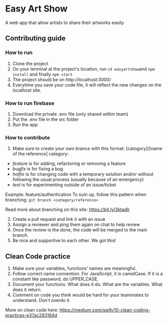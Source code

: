 # Easy Art Show
A web app that allow artists to share their artworks easily.

## Contributing guide
### How to run
1. Clone the project
2. On your terminal at the project's location, run 
`cd easyartshow`and `npm install` and finally
`npm start`
3. The project should be on http://localhost:3000/
4. Everytime you save your code file, it will reflect the new changes on the localhost site. 

### How to run firebase
1. Download the private .env file (only shared within team)
2. Put the .env file in the src folder
3. Run the app

### How to contribute 
1. Make sure to create your own brance with this format: [catogory]/[name of the reference]
category: 
- *feature* is for adding, refactoring or removing a feature
- *bugfix* is for fixing a bug
- *hotfix* is for changing code with a temporary solution and/or without following the usual process (usually because of an emergency)
- *test* is for experimenting outside of an issue/ticket

Example: feature/authentication
To sum up, follow this pattern when branching:
`git branch <category/reference>`

Read more about branching on this site: https://bit.ly/3ktadIr

2. Create a pull request and link it with an issue
3. Assign a reviewer and ping them again on chat to help review
4. Once the review is the done, the code will be merged to the main branch. 
5. Be nice and supportive to each other. We got this!

## Clean Code practice
1. Make sure your variables, functions' names are meaningful. 
2. Follow correct name convention. For JavaScript, it is camelCase. If it is a constant like password, do UPPER_CASE. 
3. Document your functions. What does it do. What are the variables. What does it return. 
4. Comment on code you think would be hard for your teammates to understand. Don't overdo it. 

More on clean code here: https://medium.com/swlh/10-clean-coding-practices-e37ac283184d
